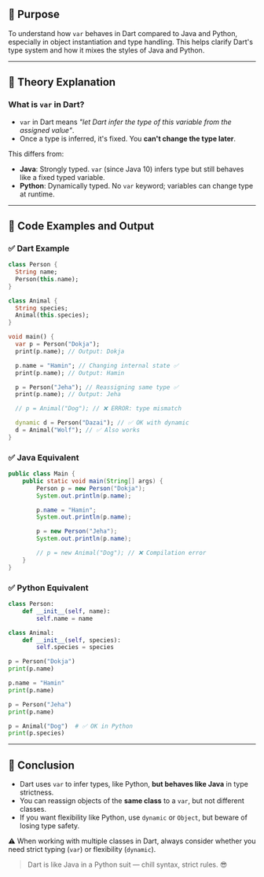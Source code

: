 ## 🎯 Purpose
To understand how `var` behaves in Dart compared to Java and Python, especially in object instantiation and type handling. This helps clarify Dart's type system and how it mixes the styles of Java and Python.

---

## 🧠 Theory Explanation
### What is `var` in Dart?
- `var` in Dart means *"let Dart infer the type of this variable from the assigned value"*.
- Once a type is inferred, it's fixed. You **can't change the type later**.

This differs from:
- **Java**: Strongly typed. `var` (since Java 10) infers type but still behaves like a fixed typed variable.
- **Python**: Dynamically typed. No `var` keyword; variables can change type at runtime.

---

## 🧪 Code Examples and Output

### ✅ Dart Example
```dart
class Person {
  String name;
  Person(this.name);
}

class Animal {
  String species;
  Animal(this.species);
}

void main() {
  var p = Person("Dokja");
  print(p.name); // Output: Dokja

  p.name = "Hamin"; // Changing internal state ✅
  print(p.name); // Output: Hamin

  p = Person("Jeha"); // Reassigning same type ✅
  print(p.name); // Output: Jeha

  // p = Animal("Dog"); // ❌ ERROR: type mismatch

  dynamic d = Person("Dazai"); // ✅ OK with dynamic
  d = Animal("Wolf"); // ✅ Also works
}
```

### ✅ Java Equivalent
```java
public class Main {
    public static void main(String[] args) {
        Person p = new Person("Dokja");
        System.out.println(p.name);

        p.name = "Hamin";
        System.out.println(p.name);

        p = new Person("Jeha");
        System.out.println(p.name);

        // p = new Animal("Dog"); // ❌ Compilation error
    }
}
```

### ✅ Python Equivalent
```python
class Person:
    def __init__(self, name):
        self.name = name

class Animal:
    def __init__(self, species):
        self.species = species

p = Person("Dokja")
print(p.name)

p.name = "Hamin"
print(p.name)

p = Person("Jeha")
print(p.name)

p = Animal("Dog")  # ✅ OK in Python
print(p.species)
```

---

## 💬 Conclusion
- Dart uses `var` to infer types, like Python, **but behaves like Java** in type strictness.
- You can reassign objects of the **same class** to a `var`, but not different classes.
- If you want flexibility like Python, use `dynamic` or `Object`, but beware of losing type safety.

⚠️ When working with multiple classes in Dart, always consider whether you need strict typing (`var`) or flexibility (`dynamic`).

> Dart is like Java in a Python suit — chill syntax, strict rules. 😎

